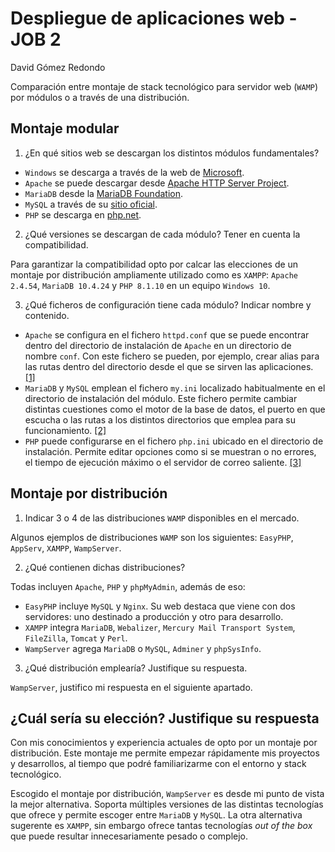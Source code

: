 # Despliegue de aplicaciones web - JOB 2

David Gómez Redondo

Comparación entre montaje de stack tecnológico para servidor web (`WAMP`) por módulos o a través de una distribución.

## Montaje modular

1. ¿En qué sitios web se descargan los distintos módulos fundamentales?

- `Windows` se descarga a través de la web de [Microsoft](https://www.microsoft.com/es-es/software-download/windows10).
- `Apache` se puede descargar desde [Apache HTTP Server Project](https://httpd.apache.org/download.cgi).
- `MariaDB` desde la [MariaDB Foundation](https://mariadb.org/download/).
- `MySQL` a través de su [sitio oficial](https://www.mysql.com/downloads/).
- `PHP` se descarga en [php.net](https://www.php.net/downloads).

2. ¿Qué versiones se descargan de cada módulo? Tener en cuenta la compatibilidad.

Para garantizar la compatibilidad opto por calcar las elecciones de un montaje por distribución ampliamente utilizado como es `XAMPP`: `Apache 2.4.54`, `MariaDB 10.4.24` y `PHP 8.1.10` en un equipo `Windows 10`.

3. ¿Qué ficheros de configuración tiene cada módulo? Indicar nombre y contenido.

- `Apache` se configura en el fichero `httpd.conf` que se puede encontrar dentro del directorio de instalación de `Apache` en un directorio de nombre `conf`. Con este fichero se pueden, por ejemplo, crear alias para las rutas dentro del directorio desde el que se sirven las aplicaciones. [[1]](https://httpd.apache.org/docs/2.4/configuring.html)
- `MariaDB` y `MySQL` emplean el fichero `my.ini` localizado habitualmente en el directorio de instalación del módulo. Este fichero permite cambiar distintas cuestiones como el motor de la base de datos, el puerto en que escucha o las rutas a los distintos directorios que emplea para su funcionamiento. [[2]](https://mariadb.com/kb/en/configuring-mariadb-with-option-files/)
- `PHP` puede configurarse en el fichero `php.ini` ubicado en el directorio de instalación. Permite editar opciones como si se muestran o no errores, el tiempo de ejecución máximo o el servidor de correo saliente. [[3]](http://recursostic.educacion.es/observatorio/version/v2/es/software/servidores/800-monografico-servidores-wamp?showall=1)

## Montaje por distribución

1. Indicar 3 o 4 de las distribuciones `WAMP` disponibles en el mercado.

Algunos ejemplos de distribuciones `WAMP` son los siguientes: `EasyPHP`, `AppServ`, `XAMPP`, `WampServer`.

2. ¿Qué contienen dichas distribuciones?

  Todas incluyen `Apache`, `PHP` y `phpMyAdmin`, además de eso:

  - `EasyPHP` incluye `MySQL` y `Nginx`. Su web destaca que viene con dos servidores: uno destinado a producción y otro para desarrollo.
  - `XAMPP` integra `MariaDB`, `Webalizer`, `Mercury Mail Transport System`, `FileZilla`, `Tomcat` y `Perl`.
  - `WampServer` agrega `MariaDB` o `MySQL`, `Adminer` y `phpSysInfo`.

3. ¿Qué distribución emplearía? Justifique su respuesta.

`WampServer`, justifico mi respuesta en el siguiente apartado.

## ¿Cuál sería su elección? Justifique su respuesta

Con mis conocimientos y experiencia actuales de opto por un montaje por distribución. Este montaje me permite empezar rápidamente mis proyectos y desarrollos, al tiempo que podré familiarizarme con el entorno y stack tecnológico.

Escogido el montaje por distribución, `WampServer` es desde mi punto de vista la mejor alternativa. Soporta múltiples versiones de las distintas tecnologías que ofrece y permite escoger entre `MariaDB` y `MySQL`. La otra alternativa sugerente es `XAMPP`, sin embargo ofrece tantas tecnologías *out of the box* que puede resultar innecesariamente pesado o complejo.
